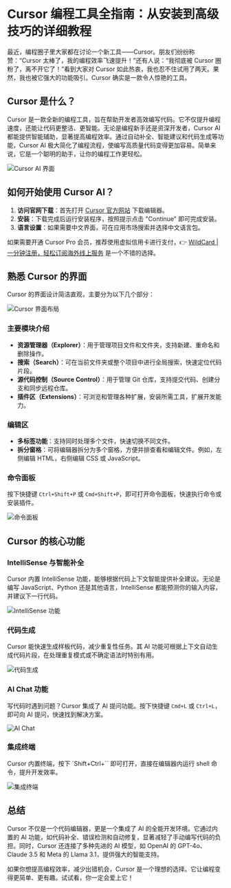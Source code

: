 # Cursor 编程工具全指南：从安装到高级技巧的详细教程

最近，编程圈子里大家都在讨论一个新工具——Cursor。朋友们纷纷称赞：“Cursor 太棒了，我的编程效率飞速提升！”还有人说：“我彻底被 Cursor 圈粉了，离不开它了！”看到大家对 Cursor 如此热衷，我也忍不住试用了两天。果然，我也被它强大的功能吸引。Cursor 确实是一款令人惊艳的工具。

## Cursor 是什么？

Cursor 是一款全新的编程工具，旨在帮助开发者高效编写代码。它不仅提升编程速度，还能让代码更整洁、更智能。无论是编程新手还是资深开发者，Cursor AI 都能提供智能辅助，显著提高编程效率。通过自动补全、智能建议和代码生成等功能，Cursor AI 极大简化了编程流程，使编写高质量代码变得更加容易。简单来说，它是一个聪明的助手，让你的编程工作更轻松。

![Cursor AI 界面](https://bbtdd.com/img/114221248997.webp)

## 如何开始使用 Cursor AI？

1. **访问官网下载**：首先打开 [Cursor 官方网站](https://cursor.com) 下载编辑器。
2. **安装**：下载完成后运行安装程序，按照提示点击 "Continue" 即可完成安装。
3. **语言设置**：如果需要中文界面，可在应用市场搜索并选择中文语言包。

如果需要开通 Cursor Pro 会员，推荐使用虚拟信用卡进行支付，👉 [WildCard | 一分钟注册，轻松订阅海外线上服务](https://bbtdd.com/WildCard) 是一个不错的选择。

## 熟悉 Cursor 的界面

Cursor 的界面设计简洁直观，主要分为以下几个部分：

![Cursor 界面布局](https://bbtdd.com/img/1737477456.webp)

### 主要模块介绍

- **资源管理器（Explorer）**：用于管理项目文件和文件夹，支持新建、重命名和删除操作。
- **搜索（Search）**：可在当前文件夹或整个项目中进行全局搜索，快速定位代码片段。
- **源代码控制（Source Control）**：用于管理 Git 仓库，支持提交代码、创建分支和同步远程仓库。
- **插件区（Extensions）**：可浏览和管理各种扩展，安装所需工具，扩展开发能力。

### 编辑区

- **多标签功能**：支持同时处理多个文件，快速切换不同文件。
- **拆分窗格**：可将编辑器拆分为多个窗格，方便并排查看和编辑文件。例如，左侧编辑 HTML，右侧编辑 CSS 或 JavaScript。

### 命令面板

按下快捷键 `Ctrl+Shift+P` 或 `Cmd+Shift+P`，即可打开命令面板，快速执行命令或安装插件。

![命令面板](https://bbtdd.com/img/8009377669907819.webp)

## Cursor 的核心功能

### IntelliSense 与智能补全

Cursor 内置 IntelliSense 功能，能够根据代码上下文智能提供补全建议。无论是编写 JavaScript、Python 还是其他语言，IntelliSense 都能预测你的输入内容，并建议下一行代码。

![IntelliSense 功能](https://bbtdd.com/img/00583388.webp)

### 代码生成

Cursor 能快速生成样板代码，减少重复性任务。其 AI 功能可根据上下文自动生成代码片段，在处理重复模式或不确定语法时特别有用。

![代码生成](https://bbtdd.com/img/7595624287244.webp)

### AI Chat 功能

写代码时遇到问题？Cursor 集成了 AI 提问功能。按下快捷键 `Cmd+L` 或 `Ctrl+L`，即可向 AI 提问，快速找到解决方案。

![AI Chat](https://bbtdd.com/img/46119797477945.webp)

### 集成终端

Cursor 内置终端，按下 `Shift+Ctrl+`` 即可打开，直接在编辑器内运行 shell 命令，提升开发效率。

![集成终端](https://bbtdd.com/img/48379854066.webp)

## 总结

Cursor 不仅是一个代码编辑器，更是一个集成了 AI 的全能开发环境。它通过内置的 AI 功能，如代码补全、错误检测和自动修复，显著减轻了手动编写代码的负担。同时，Cursor 还连接了多种先进的 AI 模型，如 OpenAI 的 GPT-4o、Claude 3.5 和 Meta 的 Llama 3.1，提供强大的智能支持。

如果你想提高编程效率，减少出错机会，Cursor 是一个理想的选择。它让编程变得更简单、更有趣。试试看，你一定会爱上它！